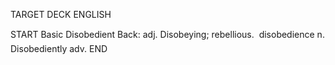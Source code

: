 TARGET DECK
ENGLISH

START
Basic
Disobedient
Back: adj. Disobeying; rebellious.  disobedience n. Disobediently adv.
END
